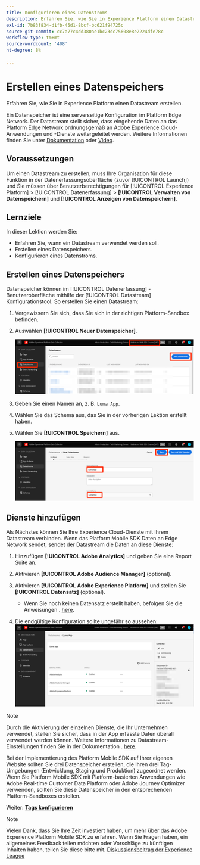 ```yaml
---
title: Konfigurieren eines Datenstroms
description: Erfahren Sie, wie Sie in Experience Platform einen Datastream erstellen.
exl-id: 7b83f834-d1fb-45d1-8bcf-bc621f94725c
source-git-commit: cc7a77c4dd380ae1bc23dc75608e8e2224dfe78c
workflow-type: tm+mt
source-wordcount: '408'
ht-degree: 8%

---
```


# Erstellen eines Datenspeichers

Erfahren Sie, wie Sie in Experience Platform einen Datastream erstellen.

Ein Datenspeicher ist eine serverseitige Konfiguration im Platform Edge Network.  Der Datastream stellt sicher, dass eingehende Daten an das Platform Edge Network ordnungsgemäß an Adobe Experience Cloud-Anwendungen und -Dienste weitergeleitet werden. Weitere Informationen finden Sie unter [Dokumentation](https://experienceleague.adobe.com/docs/experience-platform/edge/fundamentals/datastreams.html?lang=de) oder [Video](https://experienceleague.adobe.com/docs/platform-learn/data-collection/edge-network/configure-datastreams.html?lang=de).

## Voraussetzungen

Um einen Datastream zu erstellen, muss Ihre Organisation für diese Funktion in der Datenerfassungsoberfläche (zuvor [!UICONTROL Launch]) und Sie müssen über Benutzerberechtigungen für [!UICONTROL Experience Platform] > [!UICONTROL Datenerfassung] > **[!UICONTROL Verwalten von Datenspeichern]** und **[!UICONTROL Anzeigen von Datenspeichern]**.

## Lernziele

In dieser Lektion werden Sie:

* Erfahren Sie, wann ein Datastream verwendet werden soll.
* Erstellen eines Datenspeichers.
* Konfigurieren eines Datenstroms.

## Erstellen eines Datenspeichers

Datenspeicher können im [!UICONTROL Datenerfassung] -Benutzeroberfläche mithilfe der [!UICONTROL Datastream] Konfigurationstool. So erstellen Sie einen Datastream:

1. Vergewissern Sie sich, dass Sie sich in der richtigen Platform-Sandbox befinden.
1. Auswählen **[!UICONTROL Neuer Datenspeicher]**.

   ![datastreams home](assets/mobile-datastream-new.png)

1. Geben Sie einen Namen an, z. B. `Luma App`.
1. Wählen Sie das Schema aus, das Sie in der vorherigen Lektion erstellt haben.
1. Wählen Sie **[!UICONTROL Speichern]** aus.

   ![neue Datenspeicher](assets/mobile-datastream-name.png)


## Dienste hinzufügen

Als Nächstes können Sie Ihre Experience Cloud-Dienste mit Ihrem Datastream verbinden. Wenn das Platform Mobile SDK Daten an Edge Network sendet, sendet der Datastream die Daten an diese Dienste:

1. Hinzufügen **[!UICONTROL Adobe Analytics]** und geben Sie eine Report Suite an.

1. Aktivieren **[!UICONTROL Adobe Audience Manager]** (optional).

1. Aktivieren **[!UICONTROL Adobe Experience Platform]** und stellen Sie **[!UICONTROL Datensatz]** (optional).
   * Wenn Sie noch keinen Datensatz erstellt haben, befolgen Sie die Anweisungen . [here](platform.md).

1. Die endgültige Konfiguration sollte ungefähr so aussehen:
   ![Datenspeichereinstellungen](assets/mobile-datastream-settings.png)


>[!NOTE]
>
>Durch die Aktivierung der einzelnen Dienste, die Ihr Unternehmen verwendet, stellen Sie sicher, dass in der App erfasste Daten überall verwendet werden können. Weitere Informationen zu Datastream-Einstellungen finden Sie in der Dokumentation . [here](https://experienceleague.adobe.com/docs/experience-platform/edge/fundamentals/datastreams.html#adobe-experience-platform-settings).

Bei der Implementierung des Platform Mobile SDK auf Ihrer eigenen Website sollten Sie drei Datenspeicher erstellen, die Ihren drei Tag-Umgebungen (Entwicklung, Staging und Produktion) zugeordnet werden. Wenn Sie Platform Mobile SDK mit Platform-basierten Anwendungen wie Adobe Real-time Customer Data Platform oder Adobe Journey Optimizer verwenden, sollten Sie diese Datenspeicher in den entsprechenden Platform-Sandboxes erstellen.

Weiter: **[Tags konfigurieren](configure-tags.md)**

>[!NOTE]
>
>Vielen Dank, dass Sie Ihre Zeit investiert haben, um mehr über das Adobe Experience Platform Mobile SDK zu erfahren. Wenn Sie Fragen haben, ein allgemeines Feedback teilen möchten oder Vorschläge zu künftigen Inhalten haben, teilen Sie diese bitte mit. [Diskussionsbeitrag der Experience League](https://experienceleaguecommunities.adobe.com/t5/adobe-experience-platform-launch/tutorial-discussion-implement-adobe-experience-cloud-in-mobile/td-p/443796)
